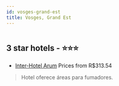 ```yaml
---
id: vosges-grand-est
title: Vosges, Grand Est
---
```


<center><img src="https://i.travelapi.com/hotels/5000000/4910000/4900200/4900135/d04aebe3_z.jpg" alt="" /></center>


##  3 star hotels - ⭐️⭐️⭐️

-    [Inter-Hotel Arum](https://www.hurb.com/br/aud/https://www.hurb.com/br/hotels/vosges/inter-hotel-arum-HT-I66B?cmp=18055) Prices from R$313.54
   > Hotel oferece áreas para fumadores.
